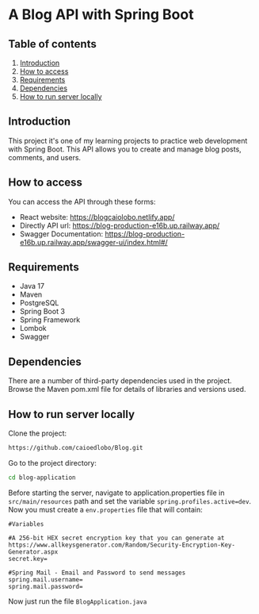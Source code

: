 
# A Blog API with Spring Boot

## Table of contents
1. [Introduction](#introduction)
2. [How to access](#how-to-access)
3. [Requirements](#requirements)
4. [Dependencies](#dependencies)
5. [How to run server locally](#how-to-run-server-locally)


## Introduction
This project it's one of my learning projects to practice web development with Spring Boot. This API allows you to create and manage blog posts, comments, and users.


## How to access
You can access the API through these forms:
* React website: https://blogcaiolobo.netlify.app/
* Directly API url:  https://blog-production-e16b.up.railway.app/
* Swagger Documentation: https://blog-production-e16b.up.railway.app/swagger-ui/index.html#/


## Requirements

* Java 17
* Maven
* PostgreSQL
* Spring Boot 3
* Spring Framework
* Lombok
* Swagger


## Dependencies

There are a number of third-party dependencies used in the project. Browse the Maven pom.xml file for details of libraries and versions used.
## How to run server locally

Clone the project:

```bash
https://github.com/caioedlobo/Blog.git 
```

Go to the project directory:
```bash
cd blog-application
```

Before starting the server, navigate to application.properties file in ```src/main/resources``` path and set the variable ```spring.profiles.active=dev```. Now you must create a ```env.properties``` file that will contain:

```
#Variables

#A 256-bit HEX secret encryption key that you can generate at https://www.allkeysgenerator.com/Random/Security-Encryption-Key-Generator.aspx
secret.key=

#Spring Mail - Email and Password to send messages
spring.mail.username=
spring.mail.password=
```

Now just run the file ```BlogApplication.java```

